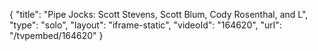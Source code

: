 {
    "title": "Pipe Jocks: Scott Stevens, Scott Blum, Cody Rosenthal, and L",
    "type": "solo",
    "layout": "iframe-static",
    "videoId": "164620",
    "url": "\/tvpembed\/164620"
}